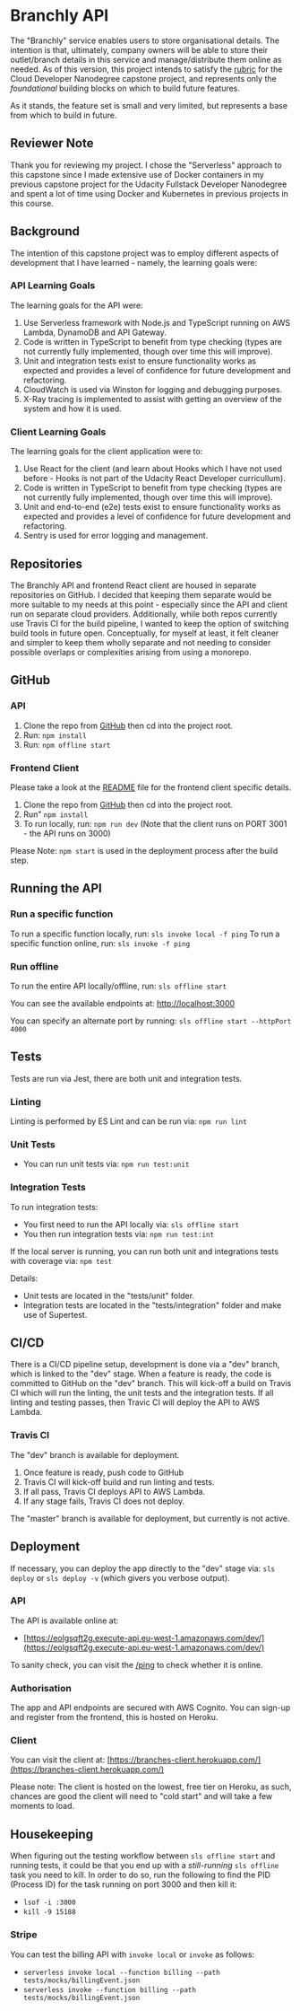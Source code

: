 # Branchly API 

The "Branchly" service enables users to store organisational details. The intention is that, ultimately, company owners will be able to store their outlet/branch details in this service and manage/distribute them online as needed. As of this version, this project intends to satisfy the [rubric](https://review.udacity.com/#!/rubrics/2578/view) for the Cloud Developer Nanodegree capstone project, and represents only the *foundational* building blocks on which to build future features. 

As it stands, the feature set is small and very limited, but represents a base from which to build in future. 

## Reviewer Note

Thank you for reviewing my project. I chose the "Serverless" approach to this capstone since I made extensive use of Docker containers in my previous capstone project for the Udacity Fullstack Developer Nanodegree and spent a lot of time using Docker and Kubernetes in previous projects in this course. 

## Background

The intention of this capstone project was to employ different aspects of development that I have learned - namely, the learning goals were:

### API Learning Goals

The learning goals for the API were:

1. Use Serverless framework with Node.js and TypeScript running on AWS Lambda, DynamoDB and API Gateway. 
2. Code is written in TypeScript to benefit from type checking (types are not currently fully implemented, though over time this will improve).
3. Unit and integration tests exist to ensure functionality works as expected and provides a level of confidence for future development and refactoring. 
4. CloudWatch is used via Winston for logging and debugging purposes. 
5. X-Ray tracing is implemented to assist with getting an overview of the system and how it is used. 

### Client Learning Goals

The learning goals for the client application were to: 

1. Use React for the client (and learn about Hooks which I have not used before - Hooks is not part of the Udacity React Developer curricullum). 
2. Code is written in TypeScript to benefit from type checking (types are not currently fully implemented, though over time this will improve).
3. Unit and end-to-end (e2e) tests exist to ensure functionality works as expected and provides a level of confidence for future development and refactoring. 
4. Sentry is used for error logging and management. 

## Repositories

The Branchly API and frontend React client are housed in separate repositories on GitHub. I decided that keeping them separate would be more suitable to my needs at this point - especially since the API and client run on separate cloud providers. Additionally, while both repos currently use Travis CI for the build pipeline, I wanted to keep the option of switching build tools in future open. Conceptually, for myself at least, it felt cleaner and simpler to keep them wholly separate and not needing to consider possible overlaps or complexities arising from using a monorepo. 

## GitHub

### API 

1. Clone the repo from [GitHub](https://github.com/nicholaspretorius/sls-branches.git) then cd into the project root. 
2. Run: `npm install`
3. Run: `npm offline start`

### Frontend Client

Please take a look at the [README](https://github.com/nicholaspretorius/sls-branches-client) file for the frontend client specific details. 

1. Clone the repo from [GitHub](https://github.com/nicholaspretorius/sls-branches-client) then cd into the project root. 
2. Run" `npm install`
3. To run locally, run: `npm run dev` (Note that the client runs on PORT 3001 - the API runs on 3000)

Please Note: `npm start` is used in the deployment process after the build step.

## Running the API

### Run a specific function

To run a specific function locally, run: `sls invoke local -f ping`
To run a specific function online, run: `sls invoke -f ping`

### Run offline

To run the entire API locally/offline, run: `sls offline start`

You can see the available endpoints at: [http://localhost:3000](http://localhost:3000)

You can specify an alternate port by running: `sls offline start --httpPort 4000`

## Tests

Tests are run via Jest, there are both unit and integration tests. 

### Linting

Linting is performed by ES Lint and can be run via: `npm run lint`

### Unit Tests

* You can run unit tests via: `npm run test:unit`

### Integration Tests

To run integration tests: 

* You first need to run the API locally via: `sls offline start`
* You then run integration tests via: `npm run test:int`

If the local server is running, you can run both unit and integrations tests with coverage via: `npm test`

Details:

* Unit tests are located in the "tests/unit" folder. 
* Integration tests are located in the "tests/integration" folder and make use of Supertest. 

## CI/CD

There is a CI/CD pipeline setup, development is done via a "dev" branch, which is linked to the "dev" stage. When a feature is ready, the code is committed to GitHub on the "dev" branch. This will kick-off a build on Travis CI which will run the linting, the unit tests and the integration tests. If all linting and testing passes, then Travic CI will deploy the API to AWS Lambda. 

### Travis CI

The "dev" branch is available for deployment. 

1. Once feature is ready, push code to GitHub
2. Travis CI will kick-off build and run linting and tests. 
3. If all pass, Travis CI deploys API to AWS Lambda. 
4. If any stage fails, Travis CI does not deploy. 

The "master" branch is available for deployment, but currently is not active. 

## Deployment

If necessary, you can deploy the app directly to the "dev" stage via: `sls deploy` or `sls deploy -v` (which givers you verbose output).

### API

The API is available online at: 

* [https://eolgsqft2g.execute-api.eu-west-1.amazonaws.com/dev/](https://eolgsqft2g.execute-api.eu-west-1.amazonaws.com/dev/)

To sanity check, you can visit the [/ping](https://eolgsqft2g.execute-api.eu-west-1.amazonaws.com/dev/ping) to check whether it is online. 

### Authorisation

The app and API endpoints are secured with AWS Cognito. You can sign-up and register from the frontend, this is hosted on Heroku.

### Client

You can visit the client at: [https://branches-client.herokuapp.com/](https://branches-client.herokuapp.com/)

Please note: The client is hosted on the lowest, free tier on Heroku, as such, chances are good the client will need to "cold start" and will take a few moments to load. 

## Housekeeping

When figuring out the testing workflow between `sls offline start` and running tests, it could be that you end up with a *still-running* `sls offline` task you need to kill. In order to do so, run the following to find the PID (Process ID) for the task running on port 3000 and then kill it: 

* `lsof -i :3000`
* `kill -9 15188`

### Stripe

You can test the billing API with `invoke local` or `invoke` as follows: 

* `serverless invoke local --function billing --path tests/mocks/billingEvent.json`
* `serverless invoke --function billing --path tests/mocks/billingEvent.json`
